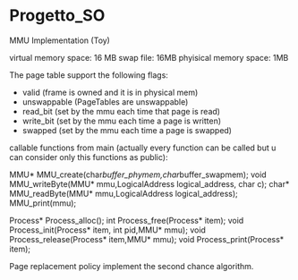 # Progetto_SO
MMU Implementation (Toy)

virtual memory space: 16 MB swap file: 16MB phyisical memory space: 1MB

The page table support the following flags:
- valid (frame is owned and it is in physical mem) 
- unswappable (PageTables are unswappable) 
- read_bit (set by the mmu each time that page is read) 
- write_bit (set by the mmu each time a page is written) 
- swapped (set by the mmu each time a page is swapped)

callable functions from main (actually every function can be called but u can consider only this functions as public):

MMU* MMU_create(char*buffer_phymem,char*buffer_swapmem);
void MMU_writeByte(MMU* mmu,LogicalAddress logical_address, char c);
char* MMU_readByte(MMU* mmu,LogicalAddress logical_address);
MMU_print(mmu);

Process* Process_alloc();
int Process_free(Process* item);
void Process_init(Process* item, int pid,MMU* mmu);
void Process_release(Process* item,MMU* mmu);
void Process_print(Process* item);

Page replacement policy implement the second chance algorithm.